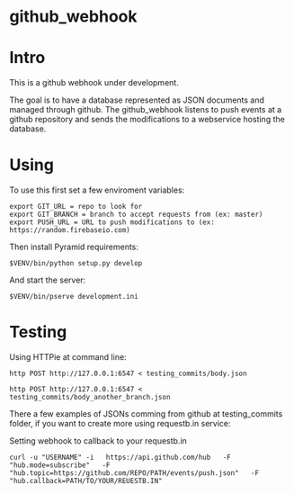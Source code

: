 github_webhook
==============
# Intro
This is a github webhook under development. 

The goal is to have a database represented as JSON documents and managed through github. The github_webhook listens to push events at a github repository and sends the modifications to a webservice hosting the database.

# Using
To use this first set a few enviroment variables:

```
export GIT_URL = repo to look for
export GIT_BRANCH = branch to accept requests from (ex: master)
export PUSH_URL = URL to push modifications to (ex: https://random.firebaseio.com)
```
Then install Pyramid requirements:

```
$VENV/bin/python setup.py develop
```
And start the server:

```
$VENV/bin/pserve development.ini
```

# Testing
Using HTTPie at command line:

```
http POST http://127.0.0.1:6547 < testing_commits/body.json
```
```
http POST http://127.0.0.1:6547 < testing_commits/body_another_branch.json
```

There a few examples of JSONs comming from github at testing_commits folder, if you want to create more using requestb.in service:

Setting webhook to callback to your requestb.in
```
curl -u "USERNAME" -i   https://api.github.com/hub   -F "hub.mode=subscribe"   -F "hub.topic=https://github.com/REPO/PATH/events/push.json"   -F "hub.callback=PATH/TO/YOUR/REUESTB.IN"
```
